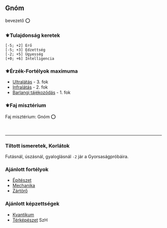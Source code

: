 ## Gnóm

bevezető ⭕

### ⚜️Tulajdonság keretek

```
[-5; +2] Erő
[-5; +3] Edzettség
[-2; +5] Ügyesség
[+0; +6] Intelligencia
```

### ⚜️Érzék-Fortélyok maximuma

- [Ultralátás](../fortelyok.erzekek/fejlett_szaglas.md) - 3. fok
- [Infralátás](../fortelyok.erzekek/infralatas.md) - 2. fok
- [Barlangi tájékozódás](../fortelyok.erzekek/barlangi_tajekozodas.md) - 1. fok


### ⚜️Faj misztérium

Faj misztérium: Gnóm ⭕

<br />

---
### Tiltott ismeretek, Korlátok

Futásnál, úszásnál, gyaloglásnál `-2` jár a Gyorsaságpróbáira.

### Ajánlott fortélyok

- [Építészet](../fortelyok.altalanos/epiteszet.md)
- [Mechanika](../fortelyok.altalanos/mechanika.md)
- [Zártörő](../fortelyok.altalanos/zartoro.md)

### Ajánlott képzettségek

- [Kvantikum](../kepzettsegek.szekunder/kvantikum.md)
- [Térképészet](../fortelyok.szabad/terkepeszet.md) SzH
